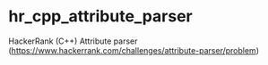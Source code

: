 # hr_cpp_attribute_parser
HackerRank (C++) Attribute parser
(https://www.hackerrank.com/challenges/attribute-parser/problem)
